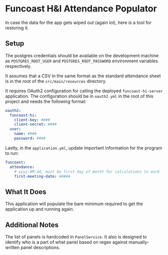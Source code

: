# Funcoast H&I Attendance Populator

In case the data for the app gets wiped out (again lol), here is a tool for restoring it. 

## Setup

The postgres credentials should be available on the development machine as `POSTGRES_ROOT_USER` and `POSTGRES_ROOT_PASSWORD` environment variables respectively.

It assumes that a CSV in the same format as the standard attendance sheet is in the root of the `src/main/resources` directory.

It requires OAuth2 configuration for calling the deployed `funcoast-hi-server` application. The configuration should be in `oauth2.yml` in the root of this project and needs the following format:

```yaml
oauth2:
  funcoast-hi:
    client-key: ####
    client-secret: ####
  user:
    name: ####
    password: ####
```

Lastly, in the `application.yml`, update important information for the program to run:

```yaml
funcoast:
  attendance:
    # yyyy-MM-dd, must be first day of month for calculations to work
    first-meeting-date: #####
```

## What It Does

This application will populate the bare minimum required to get the application up and running again.

## Additional Notes

The list of panels is hardcoded in `PanelService`. It also is designed to identify who is a part of what panel based on regex against manually-written panel descriptions.
